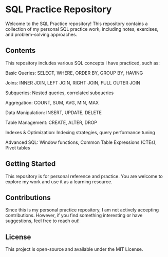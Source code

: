 # SQL Practice Repository

Welcome to the SQL Practice repository! This repository contains a collection of my personal SQL practice work, including notes, exercises, and problem-solving approaches.

## Contents

This repository includes various SQL concepts I have practiced, such as:

Basic Queries: SELECT, WHERE, ORDER BY, GROUP BY, HAVING

Joins: INNER JOIN, LEFT JOIN, RIGHT JOIN, FULL OUTER JOIN

Subqueries: Nested queries, correlated subqueries

Aggregation: COUNT, SUM, AVG, MIN, MAX

Data Manipulation: INSERT, UPDATE, DELETE

Table Management: CREATE, ALTER, DROP

Indexes & Optimization: Indexing strategies, query performance tuning

Advanced SQL: Window functions, Common Table Expressions (CTEs), Pivot tables

## Getting Started

This repository is for personal reference and practice. You are welcome to explore my work and use it as a learning resource.

## Contributions

Since this is my personal practice repository, I am not actively accepting contributions. However, if you find something interesting or have suggestions, feel free to reach out!

## License

This project is open-source and available under the MIT License.

